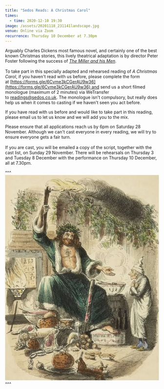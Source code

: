 ```yaml
---
title: "Sedos Reads: A Christmas Carol"
times:
  - time: 2020-12-10 19:30
image: /assets/20201118_231141landscape.jpg
venue: Online via Zoom
recurrence: Thursday 10 December at 7.30pm
---
```

Arguably Charles Dickens most famous novel, and certainly one of the best known Christmas stories, this lively theatrical adaptation is by director Peter Foster following the success of *[The Miller and his Men](https://sedos.co.uk/news/2020-11-05-the-miller-and-his-men-cast-announced)*. \
\
To take part in this specially adapted and rehearsed reading of *A Christmas Carol*, if you haven't read with us before, please complete the form at [https://forms.gle/​6Cvme3kCGerAU9w36](https://forms.gle/6Cvme3kCGerAU9w36) and send us a short filmed monologue (maximum of 2 minutes) via WeTransfer to [readings@sedos.co.uk](readings@sedos.co.uk). The monologue isn't compulsory, but really does help us when it comes to casting if we haven't seen you act before.

If you have read with us before and would like to take part in this reading, please email us to let us know and we will add you to the mix. 

Please ensure that all applications reach us by 6pm on Saturday 28 November. Although we can't cast everyone in every reading, we will try to ensure everyone gets a fair turn. \
\
If you are cast, you will be emailed a copy of the script, together with the cast list, on Sunday 29 November. There will be rehearsals on Thursday 3 and Tuesday 8 December with the performance on Thursday 10 December, all at 7.30pm.

^^^ ![](/assets/20201118_231141.jpg)
^^^